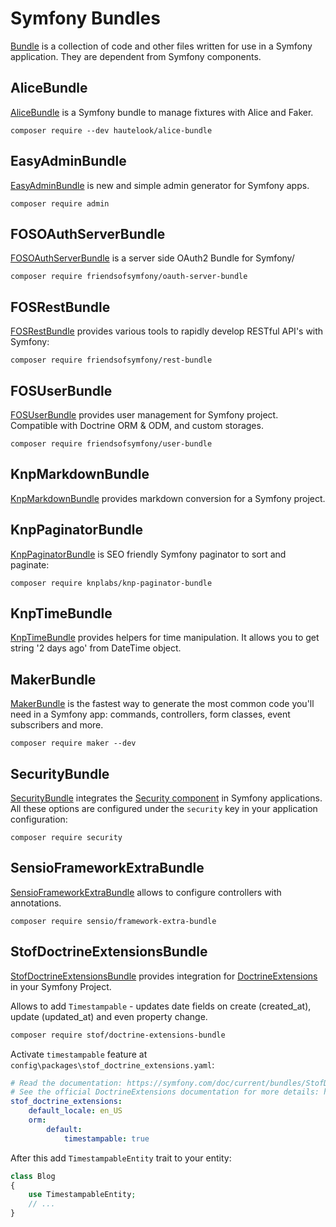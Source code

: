 # Symfony Bundles

[Bundle](https://symfony.com/doc/current/bundles.html) is a collection of code and other files written for use in a Symfony application. 
They are dependent from Symfony components.

## AliceBundle

[AliceBundle](https://github.com/hautelook/AliceBundle) is a Symfony bundle to manage fixtures with Alice and Faker.

```
composer require --dev hautelook/alice-bundle
```

## EasyAdminBundle

[EasyAdminBundle](https://github.com/EasyCorp/EasyAdminBundle) is new and simple admin generator for Symfony apps.

```
composer require admin
```

## FOSOAuthServerBundle

[FOSOAuthServerBundle](https://github.com/FriendsOfSymfony/FOSOAuthServerBundle) is a server side OAuth2 Bundle for Symfony/

```
composer require friendsofsymfony/oauth-server-bundle
```

## FOSRestBundle

[FOSRestBundle](https://github.com/FriendsOfSymfony/FOSRestBundle) provides various tools to rapidly develop RESTful API's with Symfony:

```
composer require friendsofsymfony/rest-bundle
```

## FOSUserBundle

[FOSUserBundle](https://github.com/FriendsOfSymfony/FOSUserBundle) provides user management for Symfony project. Compatible with Doctrine ORM & ODM, and custom storages.

```
composer require friendsofsymfony/user-bundle
```

## KnpMarkdownBundle

[KnpMarkdownBundle](https://github.com/KnpLabs/KnpMarkdownBundle) provides markdown conversion for a Symfony project.

## KnpPaginatorBundle

[KnpPaginatorBundle](https://github.com/KnpLabs/KnpPaginatorBundle) is SEO friendly Symfony paginator to sort and paginate:

```
composer require knplabs/knp-paginator-bundle
```

## KnpTimeBundle

[KnpTimeBundle](https://github.com/KnpLabs/KnpTimeBundle) provides helpers for time manipulation. 
It allows you to get string '2 days ago' from DateTime object.

## MakerBundle

[MakerBundle](https://github.com/symfony/maker-bundle) is the fastest way to generate the most common code you'll need in a Symfony app: commands, controllers, form classes, event subscribers and more.

```
composer require maker --dev
```

## SecurityBundle

[SecurityBundle](https://github.com/symfony/security-bundle) integrates the [Security component](https://github.com/symfony/security) in Symfony applications. All these options are configured under the `security` key in your application configuration:

```
composer require security
```

## SensioFrameworkExtraBundle

[SensioFrameworkExtraBundle](https://github.com/sensiolabs/SensioFrameworkExtraBundle) allows to configure controllers with annotations.

```
composer require sensio/framework-extra-bundle
```

## StofDoctrineExtensionsBundle 

[StofDoctrineExtensionsBundle](https://github.com/stof/StofDoctrineExtensionsBundle) 
provides integration for [DoctrineExtensions](https://github.com/Atlantic18/DoctrineExtensions) in your Symfony Project.

Allows to add `Timestampable` - updates date fields on create (created_at), update (updated_at) and even property change.

```bash
composer require stof/doctrine-extensions-bundle
```

Activate `timestampable` feature at `config\packages\stof_doctrine_extensions.yaml`:

```yaml
# Read the documentation: https://symfony.com/doc/current/bundles/StofDoctrineExtensionsBundle/index.html
# See the official DoctrineExtensions documentation for more details: https://github.com/doctrine-extensions/DoctrineExtensions/tree/main/doc
stof_doctrine_extensions:
    default_locale: en_US
    orm:
        default:
            timestampable: true
```

After this add `TimestampableEntity` trait to your entity:

```php
class Blog
{
    use TimestampableEntity;
    // ...
}
```
